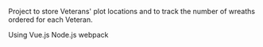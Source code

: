 Project to store Veterans' plot locations and to track the number of wreaths ordered for each Veteran.

Using
Vue.js
Node.js
webpack